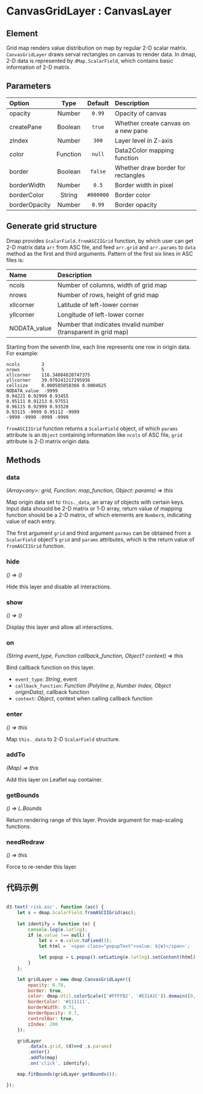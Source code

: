 # CanvasGridLayer : CanvasLayer

## Element

Grid map renders value distribution on map by regular 2-D scalar matrix. `CanvasGridLayer` draws serval rectangles on canvas to render data. In dmap, 2-D data is represented by `dMap.ScalarField`, which contains basic information of 2-D matrix.

## Parameters
| Option | Type | Default | Description |
| :----- | :---:| :-----: | :---------  |
| opacity | Number | `0.99` | Opacity of canvas |
| createPane | Boolean | `true` | Whether create canvas on a new pane |
| zIndex | Number | `300` | Layer level in Z-axis |
| color  | Function | `null` | Data2Color mapping function |
| border  | Boolean | `false` | Whether draw border for rectangles |
| borderWidth | Number | `0.5` | Border width in pixel |
| borderColor | String | `#000000` | Border color | 
| borderOpacity | Number | `0.99` | Border opacity |

## Generate grid structure

Dmap provides `ScalarField.fromASCIIGrid` function, by which user can get 2-D matrix data `arr` from ASC file, and feed `arr.grid` and `arr.params` to `data` method as the first and third arguments. Pattern of the first six lines in ASC files is:

| Name | Description |
| :--- | :------- |
| ncols | Number of columns, width of grid map |
| nrows | Number of rows, height of grid map |
| xllcorner | Latitude of left-lower corner |
| yllcorner | Longitude of left-lower corner |
| NODATA_value | Number that indicates invalid number (transparent in grid map) |

Starting from the seventh line, each line represents one row in origin data. For example:

```
ncols        3
nrows        5
xllcorner    116.34084820747375
yllcorner    39.979241217295936
cellsize     0.000505058366 0.0004625
NODATA_value  -9999
0.94221 0.92999 0.93455
0.95111 0.91213 0.97551
0.96115 0.92999 0.93520
0.93115 -9999 0.95112 -9999
-9999 -9999 -9999 -9999
```

`fromASCIIGrid` function returns a `ScalarField` object, of which `params` attribute is an `Object` containing information like `ncols` of ASC file, `grid` attribute is 2-D matrix origin data.

## Methods
### data
*(Array&lt;any&gt;: grid, Function: map_function, Object: params) => this*

Map origin data set to `this._data`, an array of objects with certain keys. Input data shouold be 2-D matrix or 1-D array, return value of mapping function should be a 2-D matrix, of which elements are `Number`s, indicating value of each entry.

The first argument `grid` and third argument `parmas` can be obtained from a `ScalarField` object's `grid` and `params` attributes, which is the return value of `fromASCIIGrid` function.

### hide
*() => ()*

Hide this layer and disable all interactions.

### show
*() => ()*

Display this layer and allow all interactions.

### on
*(String event_type, Function callback_function, Object? context) => this*

Bind callback function on this layer.
+ `event_type`: *String*, event
+ `callback_function`: *Function (Polyline p, Number index, Object originData)*, callback function
+ `context`: *Object*, context when calling callback function

### enter
*() => this*

Map `this._data` to 2-D `ScalarField` structure.

### addTo
*(Map) => this*

Add this layer on Leaflet `map` container.

### getBounds
*() => L.Bounds*

Return rendering range of this layer. Provide argument for map-scaling functions.

### needRedraw
*() => this*

Force to re-render this layer.

## 代码示例
```javascript

d3.text('risk.asc', function (asc) {
    let s = dmap.ScalarField.fromASCIIGrid(asc);
    
    let identify = function (e) {
        console.log(e.latlng);
        if (e.value !== null) {
            let v = e.value.toFixed(3);
            let html = `<span class="popupText">value: ${v}</span>`;

            let popup = L.popup().setLatLng(e.latlng).setContent(html).openOn(map);
        }
    };

    let gridLayer = new dmap.CanvasGridLayer({
        opacity: 0.78,
        border: true,
        color: dmap.Util.colorScale(['#FFFFB2', '#E31A1C']).domain([0, 27]),
        borderColor: '#111111',
        borderWidth: 0.71,
        borderOpacity: 0.7,
        controlBar: true,
        zIndex: 200
    });

    gridLayer
        .data(s.grid, (d)=>d ,s.params)
        .enter()
        .addTo(map)
        .on('click', identify);

    map.fitBounds(gridLayer.getBounds());

});

```
